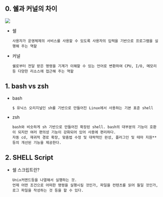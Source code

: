 ## 0. 쉘과 커널의 차이
![](https://i.imgur.com/1zs1QsO.png)
- 쉘
  ```
  사용자가 운영체제의 서비스를 사용할 수 있도록 사용자의 입력을 기반으로 프로그램을 실행해 주는 역할
  
  ```
- 커널
  ```
  쉘로부터 전달 받은 명령을 기계가 이해할 수 있는 언어로 변환하여 CPU, I/O, 메모리 등 다양한 리소스에 접근해 주는 역할
  ```

## 1. bash vs zsh
- bash
  ```
  $ 유닉스 오리지널인 sh를 기반으로 만들어진 Linux에서 사용하는 기본 표준 shell
  ```
- zsh
  ```
  bash와 비슷하게 sh 기반으로 만들어진 확장된 shell. bash의 대부분의 기능이 호환이 되지만 여러 편의성 기능이 강화되어 있어 사용에 편리하다.
  자동 cd, 재귀적 경로 확장, 맞춤법 수정 및 대략적인 완성, 플러그인 및 테마 지원** 등의 개선된 기능을 제공한다.
  ```
## 2. SHELL Script
- 쉘 스크립트란?
  ```
  Unix커맨드등을 나열해서 실행하는 것.
  언제 어떤 조건으로 어떠한 명령을 실행시킬 것인가, 파일을 컨텐츠를 읽어 들일 것인가, 로그 파일을 작성하는 것 등을 할 수 있다.
  ```
